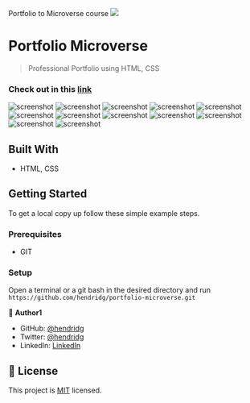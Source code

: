 Portfolio to Microverse course
![](https://img.shields.io/badge/Microverse-blueviolet)

# Portfolio Microverse

> Professional Portfolio using HTML, CSS

### Check out in this [link](https://hendridg.github.io/portfolio-microverse/)

![screenshot](./assest/screenshot/app_screenshot_1.png)
![screenshot](./assest/screenshot/app_screenshot_2.png)
![screenshot](./assest/screenshot/app_screenshot_3.png)
![screenshot](./assest/screenshot/app_screenshot_4.png)
![screenshot](./assest/screenshot/app_screenshot_5.png)
![screenshot](./assest/screenshot/app_screenshot_6.png)
![screenshot](./assest/screenshot/app_screenshot_7.png)
![screenshot](./assest/screenshot/app_screenshot_8.png)
![screenshot](./assest/screenshot/app_screenshot_9.png)
![screenshot](./assest/screenshot/app_screenshot_10.png)
![screenshot](./assest/screenshot/app_screenshot_11.png)
![screenshot](./assest/screenshot/app_screenshot_12.png)

## Built With

- HTML, CSS

## Getting Started

To get a local copy up follow these simple example steps.

### Prerequisites

- GIT

### Setup

Open a terminal or a git bash in the desired directory and run `https://github.com/hendridg/portfolio-microverse.git`

👤 **Author1**

- GitHub: [@hendridg](https://github.com/hendridg)
- Twitter: [@hendridg](https://twitter.com/hendridg)
- LinkedIn: [LinkedIn](https://linkedin.com/in/hendridg)

## 📝 License

This project is [MIT](./MIT.md) licensed.
